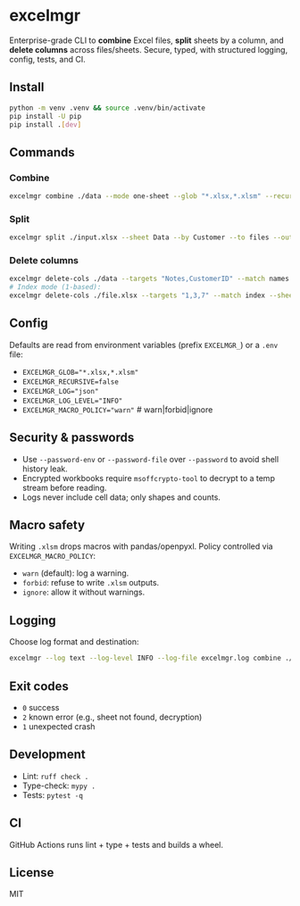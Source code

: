 # excelmgr

Enterprise-grade CLI to **combine** Excel files, **split** sheets by a column, and **delete columns** across files/sheets. Secure, typed, with structured logging, config, tests, and CI.

## Install
```bash
python -m venv .venv && source .venv/bin/activate
pip install -U pip
pip install .[dev]
```

## Commands
### Combine
```bash
excelmgr combine ./data --mode one-sheet --glob "*.xlsx,*.xlsm" --recursive --out combined.xlsx --add-source-column
```
### Split
```bash
excelmgr split ./input.xlsx --sheet Data --by Customer --to files --out out_dir
```
### Delete columns
```bash
excelmgr delete-cols ./data --targets "Notes,CustomerID" --match names --strategy ci --all-sheets --inplace --yes
# Index mode (1-based):
excelmgr delete-cols ./file.xlsx --targets "1,3,7" --match index --sheet Data --dry-run
```

## Config
Defaults are read from environment variables (prefix `EXCELMGR_`) or a `.env` file:
- `EXCELMGR_GLOB="*.xlsx,*.xlsm"`
- `EXCELMGR_RECURSIVE=false`
- `EXCELMGR_LOG="json"`
- `EXCELMGR_LOG_LEVEL="INFO"`
- `EXCELMGR_MACRO_POLICY="warn"`  # warn|forbid|ignore

## Security & passwords
- Use `--password-env` or `--password-file` over `--password` to avoid shell history leak.
- Encrypted workbooks require `msoffcrypto-tool` to decrypt to a temp stream before reading.
- Logs never include cell data; only shapes and counts.

## Macro safety
Writing `.xlsm` drops macros with pandas/openpyxl. Policy controlled via `EXCELMGR_MACRO_POLICY`:
- `warn` (default): log a warning.
- `forbid`: refuse to write `.xlsm` outputs.
- `ignore`: allow it without warnings.

## Logging
Choose log format and destination:
```bash
excelmgr --log text --log-level INFO --log-file excelmgr.log combine ./data --out combined.xlsx
```

## Exit codes
- `0` success
- `2` known error (e.g., sheet not found, decryption)
- `1` unexpected crash

## Development
- Lint: `ruff check .`
- Type-check: `mypy .`
- Tests: `pytest -q`

## CI
GitHub Actions runs lint + type + tests and builds a wheel.

## License
MIT
